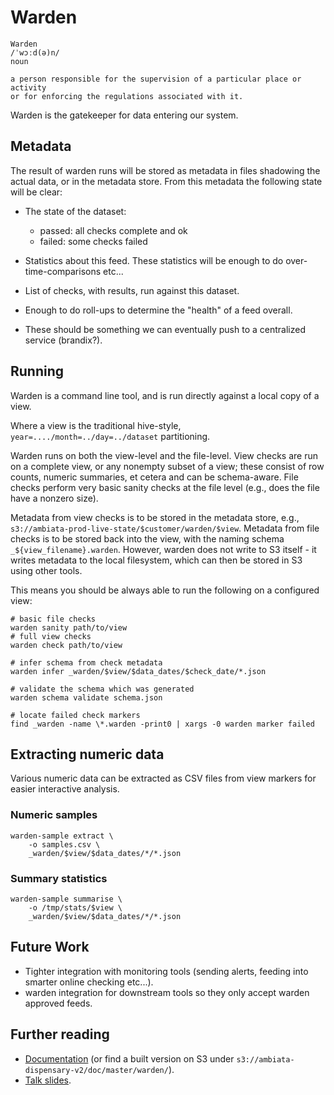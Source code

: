 Warden
======

```
Warden
/ˈwɔːd(ə)n/
noun

a person responsible for the supervision of a particular place or activity
or for enforcing the regulations associated with it.
```

Warden is the gatekeeper for data entering our system.


Metadata
--------

The result of warden runs will be stored as metadata in files
shadowing the actual data, or in the metadata store. From this
metadata the following state will be clear:

 - The state of the dataset:
    - passed: all checks complete and ok
    - failed: some checks failed

 - Statistics about this feed. These statistics will be
   enough to do over-time-comparisons etc...

 - List of checks, with results, run against this dataset.

 - Enough to do roll-ups to determine the "health" of a
   feed overall.

 - These should be something we can eventually push to a
   centralized service (brandix?).


Running
-------

Warden is a command line tool, and is run directly against a
local copy of a view.

Where a view is the traditional hive-style,
`year=..../month=../day=../dataset` partitioning.

Warden runs on both the view-level and the file-level. View checks are
run on a complete view, or any nonempty subset of a view; these
consist of row counts, numeric summaries, et cetera and can be
schema-aware. File checks perform very basic sanity checks at the file
level (e.g., does the file have a nonzero size).

Metadata from view checks is to be stored in the metadata store, e.g.,
`s3://ambiata-prod-live-state/$customer/warden/$view`. Metadata from
file checks is to be stored back into the view, with the naming schema
`_${view_filename}.warden`. However, warden does not write to S3
itself - it writes metadata to the local filesystem, which can then be
stored in S3 using other tools.

This means you should be always able to run the following on a
configured view:

```
# basic file checks
warden sanity path/to/view
# full view checks
warden check path/to/view

# infer schema from check metadata
warden infer _warden/$view/$data_dates/$check_date/*.json

# validate the schema which was generated
warden schema validate schema.json

# locate failed check markers
find _warden -name \*.warden -print0 | xargs -0 warden marker failed
```

Extracting numeric data
-----------------------

Various numeric data can be extracted as CSV files from view markers
for easier interactive analysis.

### Numeric samples

```
warden-sample extract \
    -o samples.csv \
    _warden/$view/$data_dates/*/*.json
```

### Summary statistics

```
warden-sample summarise \
    -o /tmp/stats/$view \
    _warden/$view/$data_dates/*/*.json
```

Future Work
-----------

 - Tighter integration with monitoring tools (sending alerts, feeding
   into smarter online checking etc...). 
 - warden integration for downstream tools so they only accept warden
   approved feeds.

Further reading
---------------

 - [Documentation](https://github.com/ambiata/warden/tree/master/doc)
   (or find a built version on S3 under
   `s3://ambiata-dispensary-v2/doc/master/warden/`).
 - [Talk slides](https://github.com/ambiata/talks/blob/master/warden-2016-05-20/slides.pdf).

